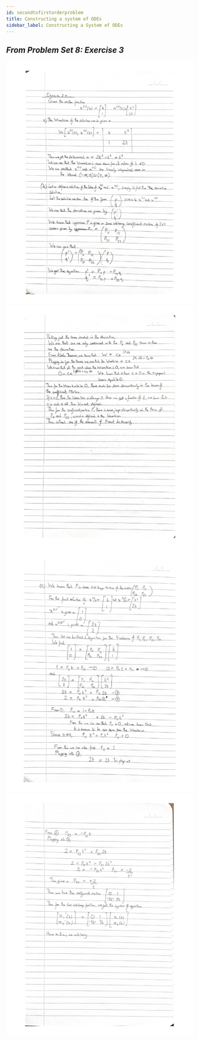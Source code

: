 ```yaml
---
id: secondtofirstorderproblem
title: Constructing a system of ODEs 
sidebar_label: Constructing a System of ODEs
---
```

## *From Problem Set 8: Exercise 3*

![secondtofirstprobp1](../assets/secondtofirstprobp1.jpg)
![secondtofirstprobp2](../assets/secondtofirstprobp2.jpg)
![secondtofirstprobp3](../assets/secondtofirstprobp3.jpg)
![secondtofirstprobp4](../assets/secondtofirstprobp4.jpg)